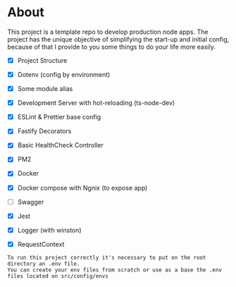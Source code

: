 # About
This project is a template repo to develop production node apps.
The project has the unique objective of simplifying the start-up and initial config, because of that I provide to you some things to do your life more easily.

- [x] Project Structure
- [x] Dotenv (config by environment)
- [x] Some module alias
- [x] Development Server with hot-reloading (ts-node-dev)
- [x] ESLint & Prettier base config
- [x] Fastify Decorators
- [x] Basic HealthCheck Controller
- [x] PM2
- [x] Docker
- [x] Docker compose with Ngnix (to expose app)
- [ ] Swagger
- [x] Jest
- [x] Logger (with winston)
- [x] RequestContext


```
To run this project correctly it's necessary to put on the root directory an .env file.
You can create your env files from scratch or use as a base the .env files located on src/config/envs

```